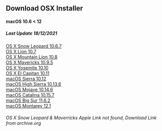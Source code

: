 ## Download OSX Installer
####  macOS 10.6 < 12
#####  Last Update 18/12/2021

[OS X Snow Leopard 10.6.7](https://archive.org/download/osx-10.6.7-dvd/OSX_10.6.7.iso) \
[OS X Lion 10.7](https://updates.cdn-apple.com/2021/macos/041-7683-20210614-E610947E-C7CE-46EB-8860-D26D71F0D3EA/InstallMacOSX.dmg) \
[OS X Mountain Lion 10.8](https://updates.cdn-apple.com/2021/macos/031-0627-20210614-90D11F33-1A65-42DD-BBEA-E1D9F43A6B3F/InstallMacOSX.dmg) \
[OS X Mavericks 10.9.5](https://archive.org/download/os-x-mavericks-10.9.5/OS%20X%20Mavericks%2010.9.5.iso) \
[OS X Yosemite 10.10](http://updates-http.cdn-apple.com/2019/cert/061-41343-20191023-02465f92-3ab5-4c92-bfe2-b725447a070d/InstallMacOSX.dmg) \
[OS X El Capitan 10.11](http://updates-http.cdn-apple.com/2019/cert/061-41424-20191024-218af9ec-cf50-4516-9011-228c78eda3d2/InstallMacOSX.dmg) \
[macOS Sierra 10.12](http://updates-http.cdn-apple.com/2019/cert/061-39476-20191023-48f365f4-0015-4c41-9f44-39d3d2aca067/InstallOS.dmg) \
[macOS High Sierra 10.13.6](https://apps.apple.com/fr/app/macos-high-sierra/id1246284741?mt=12) \
[macOS Mojave 10.14.6](https://apps.apple.com/fr/app/macos-mojave/id1398502828?mt=12) \
[macOS Catalina 10.15.7](https://apps.apple.com/fr/app/macos-catalina/id1466841314?mt=12) \
[macOS Big Sur 11.6.2](https://apps.apple.com/fr/app/macos-big-sur/id1526878132?mt=12) \
[macOS Montarey 12.1](https://apps.apple.com/fr/app/macos-monterey/id1576738294?mt=12)

######  OS X Snow Leopard & Maverricks Apple Link not found, Download Link from archive.org
